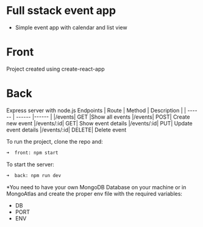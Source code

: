 # Full sstack event app
- Simple event app with calendar and list view

# Front
Project created using create-react-app

# Back
Express server with node.js
Endpoints
| Route | Method | Description |
| ------ | ------ |------ |
|/events|	GET	|Show all events
|/events|	POST|	Create new event
|/events/:id|	GET|	Show event details
|/events/:id|	PUT|	Update event details
|/events/:id|	DELETE|	Delete event


To run the project, clone the repo and:
```bash 
➜  front: npm start
```

To start the server:
```bash 
➜  back: npm run dev
```

*You need to have your own MongoDB Database on your machine or in MongoAtlas and create the proper env file with the required variables:
- DB
- PORT
- ENV
